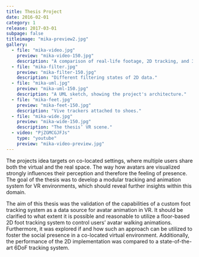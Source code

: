 ```yaml
---
title: Thesis Project
date: 2016-02-01
category: 1
release: 2017-03-01
subpage: false
titleimage: "mika-preview2.jpg"
gallery:
  - file: "mika-video.jpg"
    preview: "mika-video-150.jpg"
    description: "A comparison of real-life footage, 2D tracking, and 3D tracking."
  - file: "mika-filter.jpg"
    preview: "mika-filter-150.jpg"
    description: "Different filtering states of 2D data."
  - file: "mika-uml.jpg"
    preview: "mika-uml-150.jpg"
    description: "A UML sketch, showing the project's architecture."
  - file: "mika-feet.jpg"
    preview: "mika-feet-150.jpg"
    description: "Vive trackers attached to shoes."
  - file: "mika-wide.jpg"
    preview: "mika-wide-150.jpg"
    description: "The thesis’ VR scene."
  - video: "PjZGMCGJFJs"
    type: "youtube"
    preview: "mika-video-preview.jpg"
---
```


The projects idea targets on co-located settings,
where multiple users share both the virtual and the real space. The way how avatars
are visualized strongly influences their perception and therefore the feeling of presence.
The goal of the thesis was to develop a modular tracking and animation system
for VR environments, which should reveal further insights within this domain.

The aim of this thesis was the validation of the capabilities of a custom foot tracking
system as a data source for avatar animation in VR. It should be clarified to what
extent it is possible and reasonable to utilize a floor-based 2D foot tracking system to
control users’ avatar walking animations. Furthermore, it was explored if and how
such an approach can be utilized to foster the social presence in a co-located virtual
environment. Additionally, the performance of the 2D implementation was compared
to a state-of-the-art 6DoF tracking system.